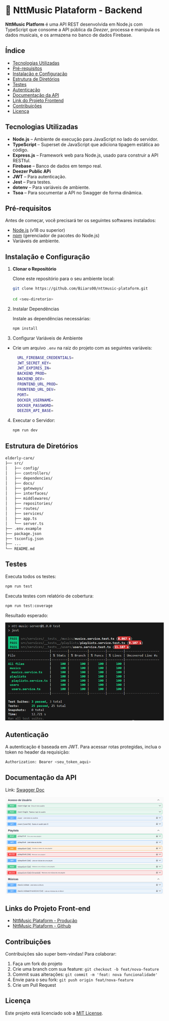 # 🎵 NttMusic Plataform - Backend

**NttMusic Platform** é uma API REST desenvolvida em Node.js com TypeScript que consome a API pública da *Deezer*, processa e manipula os dados musicais, e os armazena no banco de dados Firebase.

## Índice

- [Tecnologias Utilizadas](#tecnologias-utilizadas)
- [Pré-requisitos](#pré-requisitos)
- [Instalação e Configuração](#instalação-e-configuração)
- [Estrutura de Diretórios](#estrutura-de-diretórios)
- [Testes](#testes)
- [Autenticação](#autenticação)
- [Documentação da API](#documentação-da-api)
- [Link do Projeto Frontend](#link-do-projeto-frontend)
- [Contribuições](#contribuições)
- [Licença](#licença)

## Tecnologias Utilizadas

- **Node.js** – Ambiente de execução para JavaScript no lado do servidor.
- **TypeScript** – Superset de JavaScript que adiciona tipagem estática ao código.
- **Express.js** – Framework web para Node.js, usado para construir a API RESTful.
- **Firebase** – Banco de dados em tempo real.
- **Deezer Public APi**
- **JWT** – Para autenticação.
- **Jest** – Para testes.
- **dotenv** – Para variáveis de ambiente.
- **Tsoa** – Para socumentar a API no Swagger de forma dinâmica.

## Pré-requisitos

Antes de começar, você precisará ter os seguintes softwares instalados:

- [Node.js](https://nodejs.org) (v18 ou superior)
- [npm](https://www.npmjs.com) (gerenciador de pacotes do Node.js)
- Variáveis de ambiente.

## Instalação e Configuração

1. **Clonar o Repositório**

   Clone este repositório para o seu ambiente local:

   ```bash
   git clone https://github.com/Biiars00/nttmusic-plataform.git

   cd <seu-diretorio>

   ```

2. Instalar Dependências

   Instale as dependências necessárias:

   ```bash
   npm install

   ```

3. Configurar Variáveis de Ambiente

- Crie um arquivo `.env` na raiz do projeto com as seguintes variáveis:

  ```bash
    URL_FIREBASE_CREDENTIALS=
    JWT_SECRET_KEY=
    JWT_EXPIRES_IN=
    BACKEND_PROD=
    BACKEND_DEV=
    FRONTEND_URL_PROD=
    FRONTEND_URL_DEV=
    PORT=
    DOCKER_USERNAME=
    DOCKER_PASSWORD=
    DEEZER_API_BASE=
  ```

4. Executar o Servidor:

   ```bash
   npm run dev
   ```

## Estrutura de Diretórios

    elderly-care/
    ├── src/
    │   ├── config/
    │   ├── controllers/
    │   ├── dependencies/
    │   ├── docs/
    │   ├── gateways/
    │   ├── interfaces/
    │   ├── middlewares/
    │   ├── repositories/
    │   ├── routes/
    │   ├── services/
    │   ├── app.ts
    │   └── server.ts
    ├── .env.example
    ├── package.json
    ├── tsconfig.json
    ├── ...
    └── README.md

## Testes

Executa todos os testes:
```bash
npm run test
```

Executa testes com relatório de cobertura:
```bash
npm run test:coverage
```

Resultado esperado:

![Coverage](public/coverage.png)

## Autenticação

A autenticação é baseada em JWT. Para acessar rotas protegidas, inclua o token no header da requisição:

```bash
Authorization: Bearer <seu_token_aqui>
```

## Documentação da API

Link: [Swagger Doc](/docs)

![Documentação da API](public/swagger.png)



## Links do Projeto Front-end

- [NttMusic Plataform - Produção]()
- [NttMusic Plataform - Github]()

## Contribuições

Contribuições são super bem-vindas! Para colaborar:
1. Faça um fork do projeto
2. Crie uma branch com sua feature: `git checkout -b feat/nova-feature`
3. Commit suas alterações: `git commit -m 'feat: nova funcionalidade'`
4. Envie para o seu fork: `git push origin feat/nova-feature`
5. Crie um Pull Request

## Licença

Este projeto está licenciado sob a [MIT License](https://opensource.org/license/mit).
